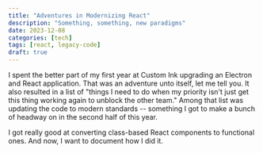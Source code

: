 ```yaml
---
title: "Adventures in Modernizing React"
description: "Something, something, new paradigms"
date: 2023-12-08
categories: [tech]
tags: [react, legacy-code]
draft: true
---
```


I spent the better part of my first year at Custom Ink upgrading an Electron and React application. That was an adventure unto itself, let me tell you. It also resulted in a list of "things I need to do when my priority isn't just get this thing working again to unblock the other team." Among that list was updating the code to modern standards -- something I got to make a bunch of headway on in the second half of this year.

I got really good at converting class-based React components to functional ones. And now, I want to document how I did it.
